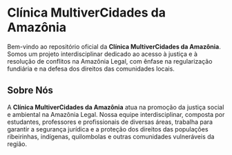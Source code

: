 # Clínica MultiverCidades da Amazônia

Bem-vindo ao repositório oficial da **Clínica MultiverCidades da Amazônia**. Somos um projeto interdisciplinar dedicado ao acesso à justiça e à resolução de conflitos na Amazônia Legal, com ênfase na regularização fundiária e na defesa dos direitos das comunidades locais.

## Sobre Nós

A **Clínica MultiverCidades da Amazônia** atua na promoção da justiça social e ambiental na Amazônia Legal. Nossa equipe interdisciplinar, composta por estudantes, professores e profissionais de diversas áreas, trabalha para garantir a segurança jurídica e a proteção dos direitos das populações ribeirinhas, indígenas, quilombolas e outras comunidades vulneráveis da região.
